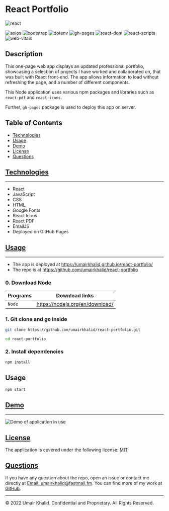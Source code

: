 # React Portfolio

![react](https://img.shields.io/badge/18.2.0-0?label=react.js&style=for-the-badge&labelColor=white&color=black)

![axios](https://img.shields.io/badge/0.27.2-0?label=axios&style=flat-square&labelColor=gray&color=black) ![bootstrap](https://img.shields.io/badge/5.1.3-0?label=bootstrap&style=flat-square&labelColor=gray&color=black) ![dotenv](https://img.shields.io/badge/16.0.1-0?label=dotenv&style=flat-square&labelColor=gray&color=black) ![gh-pages](https://img.shields.io/badge/4.0.0-0?label=gh-pages&style=flat-square&labelColor=gray&color=black) ![react-dom](https://img.shields.io/badge/18.2.0-0?label=react-dom&style=flat-square&labelColor=gray&color=black) ![react-scripts](https://img.shields.io/badge/react-scripts-0?label=5.0.1&style=flat-square&labelColor=gray&color=black) ![web-vitals](https://img.shields.io/badge/2.1.4-0?label=web-vitals&style=flat-square&labelColor=gray&color=black)

## Description

This one-page web app displays an updated professional portfolio, showcasing a selection of projects I have worked and collaborated on, that was built with React front-end. The app allows information to load without refreshing the page, and a number of different components.

This Node application uses various npm packages and libraries such as `react-pdf` and `react-icons`.

Further, `gh-pages` package is used to deploy this app on server.

## Table of Contents

- [Technologies](#technologies)
- [Usage](#usage)
- [Demo](#demo)
- [License](#license)
- [Questions](#questions)

## [Technologies](#table-of-contents)
---

- React
- JavaScript
- CSS
- HTML
- Google Fonts
- React Icons
- React PDF
- EmailJS
- Deployed on GitHub Pages

## [Usage](#table-of-contents)
---

- The app is deployed at https://umairkhalid.github.io/react-portfolio/
- The repo is at https://github.com/umairkhalid/react-portfolio

### 0. Download Node

| Programs | Download links                  |
| -------- | ------------------------------- |
| `Node`   | https://nodejs.org/en/download/ |

### 1. Git clone and go inside

```sh
git clone https://github.com/umairkhalid/react-portfolio.git

cd react-portfolio
```

### 2. Install dependencies

```sh
npm install
```

## Usage

```sh
npm start
```

## [Demo](#table-of-contents)
---

![Demo of application in use](/src/assets/images/app_demo.gif)

## [License](#table-of-contents)

The application is covered under the following license: [MIT](https://choosealicense.com/licenses/mit/)

## [Questions](#table-of-contents)

If you have any question about the repo, open an issue or contact me directly at [Email: umairkhalid@fastmail.fm](mailto:umairkhalid@fastmail.fm).
You can find more of my work at [GitHub](https://github.com/umairkhalid).

---
© 2022 Umair Khalid. Confidential and Proprietary. All Rights Reserved.